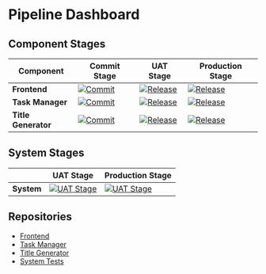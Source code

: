 # Pipeline Dashboard

## Component Stages

| Component          | Commit Stage         |  UAT Stage            |  Production Stage     |
| ------------------ | -------------------- |-----------------------|-----------------------|
| **Frontend**        | [![Commit](https://github.com/josegarrera/todoer-fe/actions/workflows/commit.yml/badge.svg)](https://github.com/josegarrera/todoer-fe/actions/workflows/commit.yml) | [![Release](https://github.com/josegarrera/todoer-fe/actions/workflows/release.yml/badge.svg)](https://github.com/josegarrera/todoer-fe/actions/workflows/release.yml) | [![Release](https://github.com/josegarrera/todoer-fe/actions/workflows/release.yml/badge.svg)](https://github.com/josegarrera/todoer-fe/actions/workflows/release.yml) |
| **Task Manager**    | [![Commit](https://github.com/josegarrera/todoer-task-manager/actions/workflows/commit.yml/badge.svg)](https://github.com/josegarrera/todoer-task-manager/actions/workflows/commit.yml) | [![Release](https://github.com/josegarrera/todoer-task-manager/actions/workflows/release.yml/badge.svg)](https://github.com/josegarrera/todoer-task-manager/actions/workflows/release.yml) | [![Release](https://github.com/josegarrera/todoer-task-manager/actions/workflows/release.yml/badge.svg)](https://github.com/josegarrera/todoer-task-manager/actions/workflows/release.yml) |
| **Title Generator**| [![Commit](https://github.com/josegarrera/todoer-title-generator/actions/workflows/commit.yml/badge.svg)](https://github.com/josegarrera/todoer-title-generator/actions/workflows/commit.yml) | [![Release](https://github.com/josegarrera/todoer-title-generator/actions/workflows/release.yml/badge.svg)](https://github.com/josegarrera/todoer-title-generator/actions/workflows/release.yml) | [![Release](https://github.com/josegarrera/todoer-title-generator/actions/workflows/release.yml/badge.svg)](https://github.com/josegarrera/todoer-title-generator/actions/workflows/release.yml) |

## System Stages

|                    | UAT Stage            |  Production Stage     |
| ------------------ | -------------------- |-----------------------|
| **System**         | [![UAT Stage](https://github.com/josegarrera/todoer-acceptance/actions/workflows/uat-stage.yml/badge.svg)](https://github.com/josegarrera/todoer-acceptance/actions/workflows/uat-stage.yml) | [![UAT Stage](https://github.com/josegarrera/todoer-acceptance/actions/workflows/uat-stage.yml/badge.svg)](https://github.com/josegarrera/todoer-acceptance/actions/workflows/uat-stage.yml) |

## Repositories

- [Frontend](https://github.com/josegarrera/todoer-fe)
- [Task Manager](https://github.com/josegarrera/todoer-task-manager)
- [Title Generator](https://github.com/josegarrera/todoer-title-generator)
- [System Tests](https://github.com/josegarrera/todoer-system-tests)